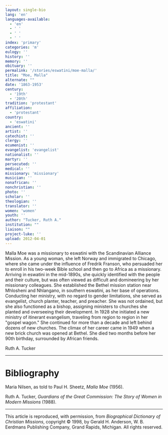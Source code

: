 ```yaml
---
layout: single-bio
lang: 'en'
languages-available:
  - 'en'
  - ' '
  - ' '
  - ' '
index: 'primary'
categories: 'm'
eulogy: ''
history: ''
memory: ''
obituary: ''
permalink: '/stories/eswatini/moe-malla/'
title: "Moe, Malla"
alternate: ""
date: '1863-1953'
century:
  - '19th'
  - '20th'
tradition: 'protestant'
affiliation:
  - 'protestant'
country:
  - 'eswatini'
ancient: ''
artist: ''
catechist: ''
clergy: ''
ecumenist: ''
evangelist: 'evangelist'
nationalist: ''
martyr: ''
persecuted: ''
medical: ''
missionary: 'missionary'
musician: ''
nonafrican: ''
nonchristian: ''
photo: ''
scholar: ''
theologian: ''
translator: ''
women: 'women'
youth: ''
author: "Tucker, Ruth A."
institution: ""
liaison: ""
project-luke: ''
upload: 2012-04-01
---
```




Malla Moe was a missionary to eswatini with the Scandinavian Alliance Mission. As a young woman, she left Norway and immigrated to Chicago, where she came under the influence of Fredrik Franson, who persuaded her to enroll in his two-week Bible school and then go to Africa as a missionary. Arriving in eswatini in the mid-1890s, she quickly identified with the people and their culture, but was often viewed as difficult and domineering by her missionary colleagues. She established the Bethel mission station near Mhlosheni and Nhlangano, in southern eswatini, as her base of operations. Conducting her ministry, with no regard to gender limitations, she served as evangelist, church planter, teacher, and preacher. She was not ordained, but she also functioned as a bishop, assigning ministers to churches she planted and overseeing their development. In 1928 she initiated a new ministry of itinerant evangelism, traveling from region to region in her "gospel wagon." She continued for more than a decade and left behind dozens of new churches. The climax of her career came in 1949 when a new brick church was opened at Bethel. She died two months before her 90th birthday, surrounded by African friends.

Ruth A. Tucker

---

# Bibliography

Maria Nilsen, as told to Paul H. Sheetz, *Malla Moe* (1956).

Ruth A. Tucker, *Guardians of the Great Commission: The Story of Women in Modern Missions* (1988).

---

This article is reproduced, with permission, from *Biographical Dictionary of Christian Missions*, copyright © 1998, by Gerald H. Anderson, W. B. Eerdmans Publishing Company, Grand Rapids, Michigan. All rights reserved.

